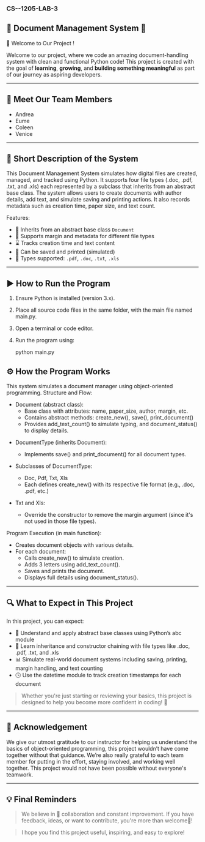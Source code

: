 ### CS--1205-LAB-3 
## 📝 Document Management System 📝
👋 Welcome to Our Project !

Welcome to our project, where we code an amazing document-handling system with clean and functional Python code! 
This project is created with the goal of **learning**, **growing**, and **building something meaningful** as part of our journey as aspiring developers.

---

## 👥 Meet Our Team Members
- Andrea
- Eume
- Coleen
- Venice

---

## 📄 Short Description of the System
This Document Management System simulates how digital files are created, managed, and tracked using Python. It supports four file types (.doc, .pdf, .txt, and .xls) each represented by a subclass that inherits from an abstract base class. The system allows users to create documents with author details, add text, and simulate saving and printing actions. It also records metadata such as creation time, paper size, and text count. 

Features:
- 🧠 Inherits from an abstract base class `Document`
- 🧾 Supports margin and metadata for different file types
- ⌛ Tracks creation time and text content
- 💾 Can be saved and printed (simulated)
- 📄 Types supported: `.pdf`, `.doc`, `.txt`, `.xls`

---

## ▶️ How to Run the Program
1. Ensure Python is installed (version 3.x).
2. Place all source code files in the same folder, with the main file named main.py.
3. Open a terminal or code editor.
4. Run the program using:

   python main.py

## ⚙️ How the Program Works
This system simulates a document manager using object-oriented programming.
Structure and Flow:
- Document (abstract class):
  - Base class with attributes: name, paper_size, author, margin, etc.
  - Contains abstract methods: create_new(), save(), print_document()
  - Provides add_text_count() to simulate typing, and document_status() to display details.

* DocumentType (inherits Document):
  - Implements save() and print_document() for all document types.

* Subclasses of DocumentType:
  - Doc, Pdf, Txt, Xls
  - Each defines create_new() with its respective file format (e.g., .doc, .pdf, etc.)

* Txt and Xls:
  - Override the constructor to remove the margin argument (since it's not used in those file types).

Program Execution (in main function):
- Creates document objects with various details.
- For each document:
  - Calls create_new() to simulate creation.
  - Adds 3 letters using add_text_count().
  - Saves and prints the document.
  - Displays full details using document_status().

---
## 🔍 What to Expect in This Project
In this project, you can expect:
- 🧠 Understand and apply abstract base classes using Python’s abc module
- 🧾 Learn inheritance and constructor chaining with file types like .doc, .pdf, .txt, and .xls
- 📊 Simulate real-world document systems including saving, printing, margin handling, and text counting
- 🕓 Use the datetime module to track creation timestamps for each document

> Whether you're just starting or reviewing your basics, this project is designed to help you become more confident in coding! 🤗

---
## 🙏 Acknowledgement
We give our utmost gratitude to our instructor for helping us understand the basics of object-oriented programming, this project wouldn’t have come together without that guidance. We’re also really grateful to each team member for putting in the effort, staying involved, and working well together. This project would not have been possible without everyone's teamwork.

---
## 💡 Final Reminders
> We believe in 🤗 collaboration and constant improvement. If you have feedback, ideas, or want to contribute, you're more than welcome💖!

> I hope you find this project useful, inspiring, and easy to explore!
